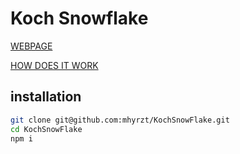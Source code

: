 # Koch Snowflake

[WEBPAGE]()

[HOW DOES IT WORK]()
## installation

```bash
git clone git@github.com:mhyrzt/KochSnowFlake.git
cd KochSnowFlake
npm i
```
